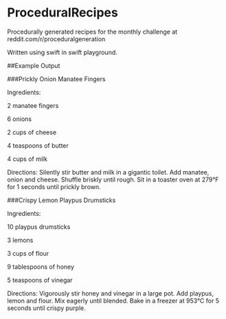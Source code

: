 # ProceduralRecipes
Procedurally generated recipes for the monthly challenge at reddit.com/r/proceduralgeneration

Written using swift in swift playground.

##Example Output

###Prickly Onion Manatee Fingers 

Ingredients:

2 manatee fingers

6 onions

2 cups of cheese

4 teaspoons of butter

4 cups of milk

Directions:
Silently stir butter and milk in a gigantic toilet.
Add manatee, onion and cheese.
Shuffle briskly until rough.
Sit in a toaster oven at 279°F for 1 seconds until prickly brown.

###Crispy Lemon Playpus Drumsticks 

Ingredients:

10 playpus drumsticks

3 lemons

3 cups of flour

9 tablespoons of honey

5 teaspoons of vinegar

Directions:
Vigorously stir honey and vinegar in a large pot.
Add playpus, lemon and flour.
Mix eagerly until blended.
Bake in a freezer at 953°C for 5 seconds until crispy purple.
